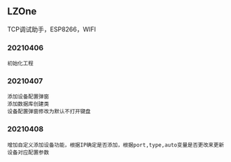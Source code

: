 ## LZOne

TCP调试助手，ESP8266，WIFI

### 20210406

    初始化工程

### 20210407

    添加设备配置弹窗
    添加数据库创建类
    设备配置弹窗修改为默认不打开键盘

### 20210408

    增加自定义添加设备功能，根据IP确定是否添加，根据port,type,auto变量是否更改来更新设备对应配置参数
